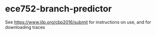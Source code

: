 # ece752-branch-predictor

See https://www.jilp.org/cbp2016/submit for instructions on use, and for downloading traces
